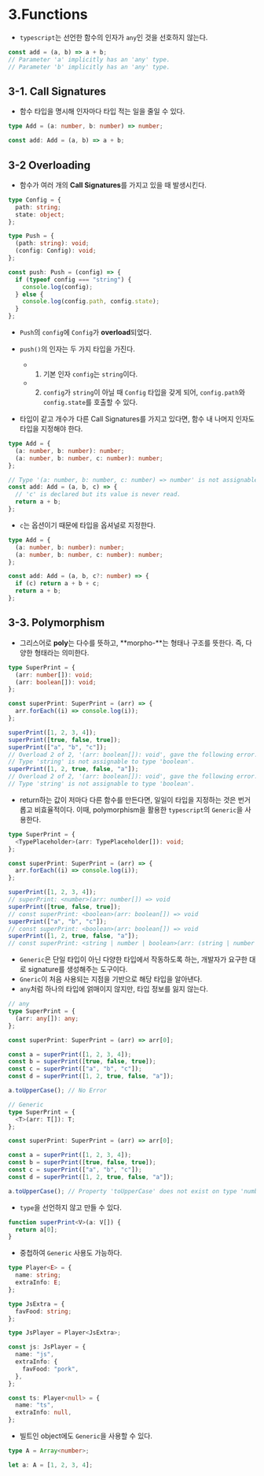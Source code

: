 # 3.Functions

- `typescript`는 선언한 함수의 인자가 `any`인 것을 선호하지 않는다.

```typescript
const add = (a, b) => a + b;
// Parameter 'a' implicitly has an 'any' type.
// Parameter 'b' implicitly has an 'any' type.
```

## 3-1. Call Signatures

- 함수 타입을 명시해 인자마다 타입 적는 일을 줄일 수 있다.

```typescript
type Add = (a: number, b: number) => number;

const add: Add = (a, b) => a + b;
```

## 3-2 Overloading

- 함수가 여러 개의 **Call Signatures**를 가지고 있을 때 발생시킨다.

```typescript
type Config = {
  path: string;
  state: object;
};

type Push = {
  (path: string): void;
  (config: Config): void;
};

const push: Push = (config) => {
  if (typeof config === "string") {
    console.log(config);
  } else {
    console.log(config.path, config.state);
  }
};
```

- `Push`의 `config`에 `Config`가 **overload**되었다.
- `push()`의 인자는 두 가지 타입을 가진다.

  - 1. 기본 인자 `config`는 `string`이다.
  - 2. `config`가 `string`이 아닐 때 `Config` 타입을 갖게 되어, `config.path`와 `config.state`를 호출할 수 있다.

- 타입이 같고 개수가 다른 Call Signatures를 가지고 있다면, 함수 내 나머지 인자도 타입을 지정해야 한다.

```typescript
type Add = {
  (a: number, b: number): number;
  (a: number, b: number, c: number): number;
};

// Type '(a: number, b: number, c: number) => number' is not assignable to type 'Add'.
const add: Add = (a, b, c) => {
  // 'c' is declared but its value is never read.
  return a + b;
};
```

- `c`는 옵션이기 때문에 타입을 옵셔널로 지정한다.

```typescript
type Add = {
  (a: number, b: number): number;
  (a: number, b: number, c: number): number;
};

const add: Add = (a, b, c?: number) => {
  if (c) return a + b + c;
  return a + b;
};
```

## 3-3. Polymorphism

- 그리스어로 **poly**는 다수를 뜻하고, **morpho-**는 형태나 구조를 뜻한다. 즉, 다양한 형태라는 의미한다.

```typescript
type SuperPrint = {
  (arr: number[]): void;
  (arr: boolean[]): void;
};

const superPrint: SuperPrint = (arr) => {
  arr.forEach((i) => console.log(i));
};

superPrint([1, 2, 3, 4]);
superPrint([true, false, true]);
superPrint(["a", "b", "c"]);
// Overload 2 of 2, '(arr: boolean[]): void', gave the following error.
// Type 'string' is not assignable to type 'boolean'.
superPrint([1, 2, true, false, "a"]);
// Overload 2 of 2, '(arr: boolean[]): void', gave the following error.
// Type 'string' is not assignable to type 'boolean'.
```

- return하는 값이 저마다 다른 함수를 만든다면, 일일이 타입을 지정하는 것은 번거롭고 비효율적이다. 이때, polymorphism을 활용한 `typescript`의 `Generic`을 사용한다.

```typescript
type SuperPrint = {
  <TypePlaceholder>(arr: TypePlaceholder[]): void;
};

const superPrint: SuperPrint = (arr) => {
  arr.forEach((i) => console.log(i));
};

superPrint([1, 2, 3, 4]);
// superPrint: <number>(arr: number[]) => void
superPrint([true, false, true]);
// const superPrint: <boolean>(arr: boolean[]) => void
superPrint(["a", "b", "c"]);
// const superPrint: <boolean>(arr: boolean[]) => void
superPrint([1, 2, true, false, "a"]);
// const superPrint: <string | number | boolean>(arr: (string | number | boolean)[]) => void
```

- `Generic`은 단일 타입이 아닌 다양한 타입에서 작동하도록 하는, 개발자가 요구한 대로 signature를 생성해주는 도구이다.
- `Gneric`이 처음 사용되는 지점을 기반으로 해당 타입을 알아낸다.
- `any`처럼 하나의 타입에 얽매이지 않지만, 타입 정보를 잃지 않는다.

```typescript
// any
type SuperPrint = {
  (arr: any[]): any;
};

const superPrint: SuperPrint = (arr) => arr[0];

const a = superPrint([1, 2, 3, 4]);
const b = superPrint([true, false, true]);
const c = superPrint(["a", "b", "c"]);
const d = superPrint([1, 2, true, false, "a"]);

a.toUpperCase(); // No Error

// Generic
type SuperPrint = {
  <T>(arr: T[]): T;
};

const superPrint: SuperPrint = (arr) => arr[0];

const a = superPrint([1, 2, 3, 4]);
const b = superPrint([true, false, true]);
const c = superPrint(["a", "b", "c"]);
const d = superPrint([1, 2, true, false, "a"]);

a.toUpperCase(); // Property 'toUpperCase' does not exist on type 'number'.
```

- `type`을 선언하지 않고 만들 수 있다.

```typescript
function superPrint<V>(a: V[]) {
  return a[0];
}
```

- 중첩하여 `Generic` 사용도 가능하다.

```typescript
type Player<E> = {
  name: string;
  extraInfo: E;
};

type JsExtra = {
  favFood: string;
};

type JsPlayer = Player<JsExtra>;

const js: JsPlayer = {
  name: "js",
  extraInfo: {
    favFood: "pork",
  },
};

const ts: Player<null> = {
  name: "ts",
  extraInfo: null,
};
```

- 빌트인 object에도 `Generic`을 사용할 수 있다.

```typescript
type A = Array<number>;

let a: A = [1, 2, 3, 4];
```
